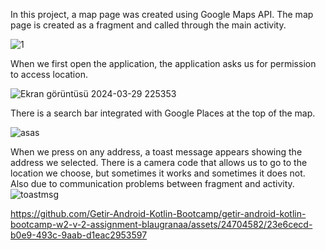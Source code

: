 In this project, a map page was created using Google Maps API. The map page is created as a fragment and called through the main activity.

![1](https://github.com/Getir-Android-Kotlin-Bootcamp/getir-android-kotlin-bootcamp-w2-v-2-assignment-blaugranaa/assets/24704582/3fbb40d8-1c46-484c-ac63-9b3d7f479822)



When we first open the application, the application asks us for permission to access location.

![Ekran görüntüsü 2024-03-29 225353](https://github.com/Getir-Android-Kotlin-Bootcamp/getir-android-kotlin-bootcamp-w2-v-2-assignment-blaugranaa/assets/24704582/4af1c84d-fcf0-4873-9662-3b439d1df563)




There is a search bar integrated with Google Places at the top of the map. 

![asas](https://github.com/Getir-Android-Kotlin-Bootcamp/getir-android-kotlin-bootcamp-w2-v-2-assignment-blaugranaa/assets/24704582/75274ab2-59e6-403a-8e9a-ffd98277b012)



When we press on any address, a toast message appears showing the address we selected. There is a camera code that allows us to go to the location we choose, but sometimes it works and sometimes it does not. Also due to communication problems between fragment and activity.
![toastmsg](https://github.com/Getir-Android-Kotlin-Bootcamp/getir-android-kotlin-bootcamp-w2-v-2-assignment-blaugranaa/assets/24704582/563991a5-d95b-4a8b-8a51-645ce530831e)





https://github.com/Getir-Android-Kotlin-Bootcamp/getir-android-kotlin-bootcamp-w2-v-2-assignment-blaugranaa/assets/24704582/23e6cecd-b0e9-493c-9aab-d1eac2953597

